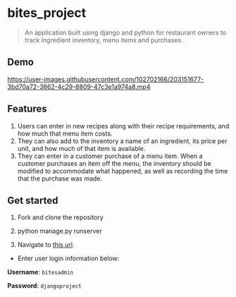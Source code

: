 # bites_project

> An application built using django and python for restaurant owners to track ingredient inventory, menu items and purchases.
 
## Demo

https://user-images.githubusercontent.com/102702166/203151677-3bd70a72-3862-4c29-8809-47c3e1a974a8.mp4


## Features
1. Users can enter in new recipes along with their recipe requirements, and how much that menu item costs.
2. They can also add to the inventory a name of an ingredient, its price per unit, and how much of that item is available.
3. They can enter in a customer purchase of a menu item. When a customer purchases an item off the menu, the inventory should be modified to accommodate what happened, as well as recording the time that the purchase was made.

## Get started

1. Fork and clone the repository

2. python manage.py runserver

3. Navigate to [this url](http://localhost:8000/).

* Enter user login information below: 

**Username**: `bitesadmin`

**Password**: `djangoproject`
